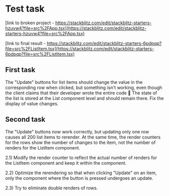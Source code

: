 # Test task

[link to broken project - https://stackblitz.com/edit/stackblitz-starters-hzuvw4?file=src%2FApp.tsx](https://stackblitz.com/edit/stackblitz-starters-hzuvw4?file=src%2FApp.tsx)

[link to final result - https://stackblitz.com/edit/stackblitz-starters-6pdpqp?file=src%2FListItem.tsx](https://stackblitz.com/edit/stackblitz-starters-6pdpqp?file=src%2FListItem.tsx)

## First task

The "Update" buttons for list items should change the value in the corresponding row when clicked, but something isn't working, even though the client claims that their developer wrote the entire code 🙂 The state of the list is stored at the List component level and should remain there. Fix the display of value changes.

## Second task

The "Update" buttons now work correctly, but updating only one row causes all 200 list items to rerender. At the same time, the render counters for the rows show the number of changes to the item, not the number of renders for the ListItem component.

2.1) Modify the render counter to reflect the actual number of renders for the ListItem component and keep it within the component.

2.2) Optimize the rerendering so that when clicking "Update" on an item, only the component where the button is pressed undergoes an update.

2.3) Try to eliminate double renders of rows.
